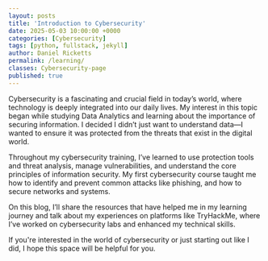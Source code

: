 ```yaml
---
layout: posts
title: 'Introduction to Cybersecurity'
date: 2025-05-03 10:00:00 +0000
categories: [Cybersecurity]
tags: [python, fullstack, jekyll]
author: Daniel Ricketts
permalink: /learning/
classes: Cybersecurity-page
published: true
---
```


Cybersecurity is a fascinating and crucial field in today’s world, where technology is deeply integrated into our daily lives. My interest in this topic began while studying Data Analytics and learning about the importance of securing information. I decided I didn’t just want to understand data—I wanted to ensure it was protected from the threats that exist in the digital world.

Throughout my cybersecurity training, I’ve learned to use protection tools and threat analysis, manage vulnerabilities, and understand the core principles of information security. My first cybersecurity course taught me how to identify and prevent common attacks like phishing, and how to secure networks and systems.

On this blog, I’ll share the resources that have helped me in my learning journey and talk about my experiences on platforms like TryHackMe, where I’ve worked on cybersecurity labs and enhanced my technical skills.

If you're interested in the world of cybersecurity or just starting out like I did, I hope this space will be helpful for you.
